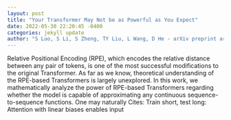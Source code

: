 ```yaml
--- 
layout: post 
title: "Your Transformer May Not be as Powerful as You Expect" 
date: 2022-05-30 22:20:45 -0400 
categories: jekyll update 
author: "S Luo, S Li, S Zheng, TY Liu, L Wang, D He - arXiv preprint arXiv:2205.13401, 2022" 
--- 
```

Relative Positional Encoding (RPE), which encodes the relative distance between any pair of tokens, is one of the most successful modifications to the original Transformer. As far as we know, theoretical understanding of the RPE-based Transformers is largely unexplored. In this work, we mathematically analyze the power of RPE-based Transformers regarding whether the model is capable of approximating any continuous sequence-to-sequence functions. One may naturally Cites: Train short, test long: Attention with linear biases enables input